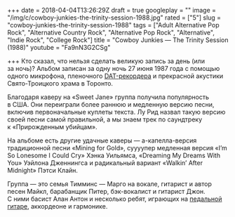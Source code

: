 +++
date = 2018-04-04T13:26:29Z
draft = true
googleplay = ""
image = "/img/c/cowboy-junkies-the-trinity-session-1988.jpg"
rated = ["5"]
slug = "cowboy-junkies-the-trinity-session-1988"
tags = ["Adult Alternative Pop Rock", "Alternative Country Rock", "Alternative Pop Rock", "Alternative", "Indie Rock", "College Rock"]
title = "Cowboy Junkies — The Trinity Session (1988)"
youtube = "Fa9nN3G2CSg"

+++
Кто сказал, что нельзя сделать великую запись за день (или за ночь)? Альбом записан за одну ночь 27 июня 1987 года с помощью одного микрофона, пленочного [DAT-рекордера](https://www.youtube.com/watch?v=NGbHvaRp9oY) и прекрасной акустики Свято-Троицкого храма в Торонто.

Благодаря каверу на «Sweet Jane» группа получила популярность в США. Они переиграли более раннюю и медленную версию песни, включив первоначальные куплеты текста. Лу Рид назвал такую версию своей песни самой правильной, а мы знаем трек по саундтреку к «Прирожденным убийцам».

На альбоме есть другие удачные каверы — а-капелла-версия традиционной песни «Mining for Gold», суууупер медленная версия «I’m So Lonesome I Could Cry» Хэнка Уильямса, «Dreaming My Dreams With You» Уэйлона Дженнингса и радикальный вариант «Walkin’ After Midnight» Пэтси Клайн.

Группа — это семья Тимминс — Марго на вокале, гитарист и автор песен Майкл, барабанщик Питер, бэк-вокалист и гитарист Джон. С ними басист Алан Антон и несколько ребят, играющих на [педальной гитаре](https://www.youtube.com/watch?v=NrbSL92Kz1Y), аккордеоне и гармонике.